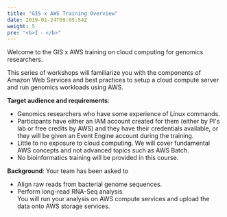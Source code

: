 ```yaml
---
title: "GIS x AWS Training Overview"
date: 2019-01-24T09:05:54Z
weight: 5
pre: "<b>I ⁃ </b>"
---
```



<!-- Amazon Web Services (AWS) provides the most elastic and scalable cloud infrastructure to run your [High Performance Computing (HPC) applications](https://aws.amazon.com/hpc/). With virtually unlimited capacity, engineers, researchers, and HPC system owners can innovate beyond the limitations of on-premises HPC infrastructure.

AWS delivers an integrated suite of services that provides everything you need to quickly and easily build and manage HPC clusters in the cloud to run the most compute intensive workloads across various industry verticals.

These workloads span the traditional HPC applications, like genomics, computational chemistry, financial risk modeling, computer aided engineering, weather prediction, and seismic imaging, as well as emerging applications, like machine learning, deep learning, and autonomous driving.

HPC on AWS removes the long wait times and cost productivity often associated with on-premises HPC clusters. Flexible configuration and virtually unlimited scalability allow you to grow and shrink your infrastructure as your workloads dictate, not the other way around. Additionally, with access to a broad portfolio of cloud-based services like data analytics, artificial intelligence (AI), and machine learning (ML), you can redefine traditional HPC workflows to innovate faster.

Today, more cloud-based HPC applications run on AWS than on any other cloud. -->

Welcome to the GIS x AWS training on cloud computing for genomics researchers.


This series of workshops will familiarize you with the components of Amazon Web Services and best practices to setup a cloud compute server and run genomics workloads using AWS.

**Target audience and requirements**: 
- Genomics researchers who have some experience of Linux commands.  
- Participants have either an IAM account created for them (either by PI's lab or free credits by AWS) and they have their credentials available, or they will be given an Event Engine account during the training.
- Little to no exposure to cloud computing. We will cover fundamental AWS concepts and not advanced topics such as AWS Batch.
- No bioinformatics training will be provided in this course.

**Background**: Your team has been asked to
- Align raw reads from bacterial genome sequences.  
- Perform long-read RNA-Seq analysis.  
You will run your analysis on AWS compute services and upload the data onto AWS storage services.
